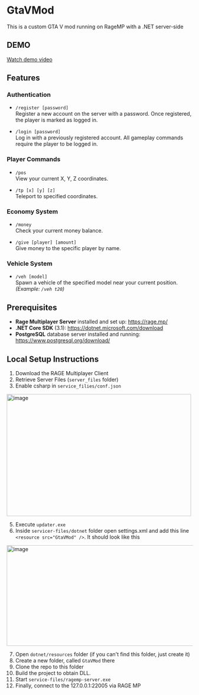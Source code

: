 # GtaVMod

This is a custom GTA V mod running on RageMP with a .NET server-side

## DEMO
[Watch demo video](https://drive.google.com/file/d/1rsxviiKoGkcczQ5DCTz-rblEWMcciZSv/view?usp=drive_link)

## Features
### Authentication

- `/register [password]`  
  Register a new account on the server with a password. Once registered, the player is marked as logged in.

- `/login [password]`  
  Log in with a previously registered account. All gameplay commands require the player to be logged in.


### Player Commands

- `/pos`  
  View your current X, Y, Z coordinates.

- `/tp [x] [y] [z]`  
  Teleport to specified coordinates.

### Economy System

- `/money`  
  Check your current money balance.

- `/give [player] [amount]`  
  Give money to the specific player by name.

### Vehicle System

- `/veh [model]`  
  Spawn a vehicle of the specified model near your current position.  
  *(Example: `/veh t20`)*
## Prerequisites

- **Rage Multiplayer Server** installed and set up: https://rage.mp/
- **.NET Core SDK** (3.1): https://dotnet.microsoft.com/download
- **PostgreSQL** database server installed and running: https://www.postgresql.org/download/

## Local Setup Instructions

1. Download the RAGE Multiplayer Client
2. Retrieve Server Files (`server_files` folder)
3. Enable csharp in `service_filies/conf.json`
<img width="499" height="331" alt="image" src="https://github.com/user-attachments/assets/1bedfbb2-ab07-4974-af23-0558e1e943ea" />

5. Execute `updater.exe`
6. Inside `servicer-files/dotnet` folder open settings.xml and add this line `<resource src="GtaVMod" />`. It should look like this
<img width="1142" height="273" alt="image" src="https://github.com/user-attachments/assets/6930095e-c4c4-4093-91f3-ad0d9e382119" />

7. Open `dotnet/resources` folder (if you can't find this folder, just create it)
8. Create a new folder, called `GtaVMod` there
9. Clone the repo to this folder
10. Build the project to obtain DLL.
11. Start `service-files/ragemp-server.exe`
12. Finally, connect to the 127.0.0.1:22005 via RAGE MP

